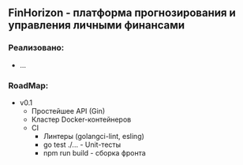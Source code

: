 ## FinHorizon - платформа прогнозирования и управления личными финансами

### Реализовано:
* ...

### RoadMap:
* v0.1
  * Простейшее API (Gin)
  * Кластер Docker-контейнеров
  * CI
    * Линтеры (golangci-lint, esling)
    * go test ./... - Unit-тесты
    * npm run build - сборка фронта